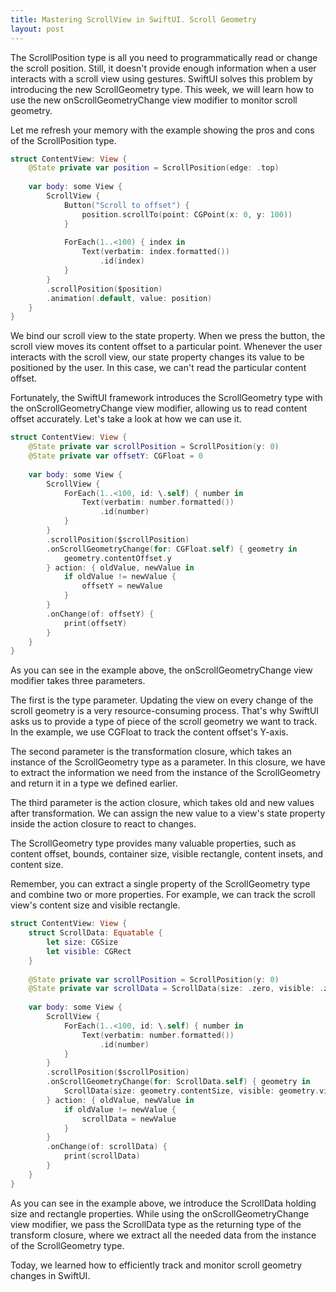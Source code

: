 ```yaml
---
title: Mastering ScrollView in SwiftUI. Scroll Geometry
layout: post
---
```


The ScrollPosition type is all you need to programmatically read or change the scroll position. Still, it doesn't provide enough information when a user interacts with a scroll view using gestures. SwiftUI solves this problem by introducing the new ScrollGeometry type. This week, we will learn how to use the new onScrollGeometryChange view modifier to monitor scroll geometry.

Let me refresh your memory with the example showing the pros and cons of the ScrollPosition type.

```swift
struct ContentView: View {
    @State private var position = ScrollPosition(edge: .top)
    
    var body: some View {
        ScrollView {
            Button("Scroll to offset") {
                position.scrollTo(point: CGPoint(x: 0, y: 100))
            }
            
            ForEach(1..<100) { index in
                Text(verbatim: index.formatted())
                    .id(index)
            }
        }
        .scrollPosition($position)
        .animation(.default, value: position)
    }
}
```

We bind our scroll view to the state property. When we press the button, the scroll view moves its content offset to a particular point. Whenever the user interacts with the scroll view, our state property changes its value to be positioned by the user. In this case, we can't read the particular content offset.

Fortunately, the SwiftUI framework introduces the ScrollGeometry type with the onScrollGeometryChange view modifier, allowing us to read content offset accurately. Let's take a look at how we can use it.

```swift
struct ContentView: View {
    @State private var scrollPosition = ScrollPosition(y: 0)
    @State private var offsetY: CGFloat = 0
    
    var body: some View {
        ScrollView {
            ForEach(1..<100, id: \.self) { number in
                Text(verbatim: number.formatted())
                    .id(number)
            }
        }
        .scrollPosition($scrollPosition)
        .onScrollGeometryChange(for: CGFloat.self) { geometry in
            geometry.contentOffset.y
        } action: { oldValue, newValue in
            if oldValue != newValue {
                offsetY = newValue
            }
        }
        .onChange(of: offsetY) {
            print(offsetY)
        }
    }
}
```

As you can see in the example above, the onScrollGeometryChange view modifier takes three parameters.

The first is the type parameter. Updating the view on every change of the scroll geometry is a very resource-consuming process. That's why SwiftUI asks us to provide a type of piece of the scroll geometry we want to track. In the example, we use CGFloat to track the content offset's Y-axis.

The second parameter is the transformation closure, which takes an instance of the ScrollGeometry type as a parameter. In this closure, we have to extract the information we need from the instance of the ScrollGeometry and return it in a type we defined earlier.

The third parameter is the action closure, which takes old and new values after transformation. We can assign the new value to a view's state property inside the action closure to react to changes.

The ScrollGeometry type provides many valuable properties, such as content offset, bounds, container size, visible rectangle, content insets, and content size.

Remember, you can extract a single property of the ScrollGeometry type and combine two or more properties. For example, we can track the scroll view's content size and visible rectangle.

```swift
struct ContentView: View {
    struct ScrollData: Equatable {
        let size: CGSize
        let visible: CGRect
    }
    
    @State private var scrollPosition = ScrollPosition(y: 0)
    @State private var scrollData = ScrollData(size: .zero, visible: .zero)
    
    var body: some View {
        ScrollView {
            ForEach(1..<100, id: \.self) { number in
                Text(verbatim: number.formatted())
                    .id(number)
            }
        }
        .scrollPosition($scrollPosition)
        .onScrollGeometryChange(for: ScrollData.self) { geometry in
            ScrollData(size: geometry.contentSize, visible: geometry.visibleRect)
        } action: { oldValue, newValue in
            if oldValue != newValue {
                scrollData = newValue
            }
        }
        .onChange(of: scrollData) {
            print(scrollData)
        }
    }
}
```

As you can see in the example above, we introduce the ScrollData holding size and rectangle properties. While using the onScrollGeometryChange view modifier, we pass the ScrollData type as the returning type of the transform closure, where we extract all the needed data from the instance of the ScrollGeometry type.

Today, we learned how to efficiently track and monitor scroll geometry changes in SwiftUI.
